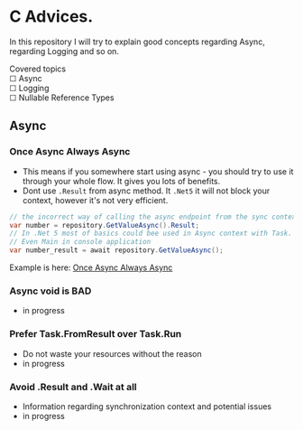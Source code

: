 # C Advices.
In this repository I will try to explain good concepts regarding Async, regarding Logging and so on.

Covered topics  
&#9744; Async  
&#9744; Logging  
&#9744; Nullable Reference Types   

## Async
### Once Async Always Async
* This means if you somewhere start using async - you should try to use it through your whole flow. It gives you lots of benefits.
* Dont use `.Result` from async method. It `.Net5` it will not block your context, however it's not very efficient.  
  
```csharp
// the incorrect way of calling the async endpoint from the sync context  
var number = repository.GetValueAsync().Result;  
// In .Net 5 most of basics could bee used in Async context with Task.  
// Even Main in console application  
var number_result = await repository.GetValueAsync();  
 ```

Example is here: [Once Async Always Async](https://github.com/Glareone/C-Advices/blob/899ad6a8e8e912d201302ecaa8cdd5c1b72b73f2/Async/Async_Mistakes/Async_Mistakes/OnceAsyncAlwaysAsync/Program.cs#L15)

### Async void is BAD
* in progress

### Prefer Task.FromResult over Task.Run
* Do not waste your resources without the reason
* in progress

### Avoid .Result and .Wait at all
* Information regarding synchronization context and potential issues
* in progress


